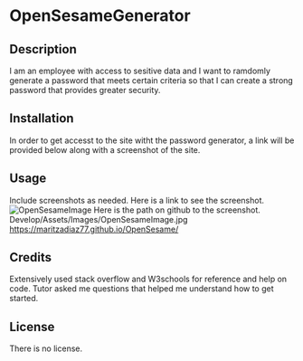 # OpenSesameGenerator

## Description

I am an employee with access to sesitive data and I want to ramdomly generate a password that meets certain criteria so that I can create a strong password that provides greater security.
## Installation

In order to get accesst to the site witht the password generator, a link will be provided below along with a screenshot of the site.

## Usage

 Include screenshots as needed.
Here is a link to see the screenshot.
![OpenSesameImage](https://github.com/maritzadiaz77/OpenSesame/assets/144579638/a33d5d45-4bd0-48b4-8880-8f3680507cea)
Here is the path on github to the screenshot. Develop/Assets/Images/OpenSesameImage.jpg
https://maritzadiaz77.github.io/OpenSesame/  



## Credits
Extensively used stack overflow and W3schools for reference and help on code. Tutor asked me questions that helped me understand how to get started.
## License

There is no license.

